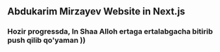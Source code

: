 ## Abdukarim Mirzayev Website in Next.js

### Hozir progressda, In Shaa Alloh ertaga ertalabgacha bitirib push qilib qo'yaman ))